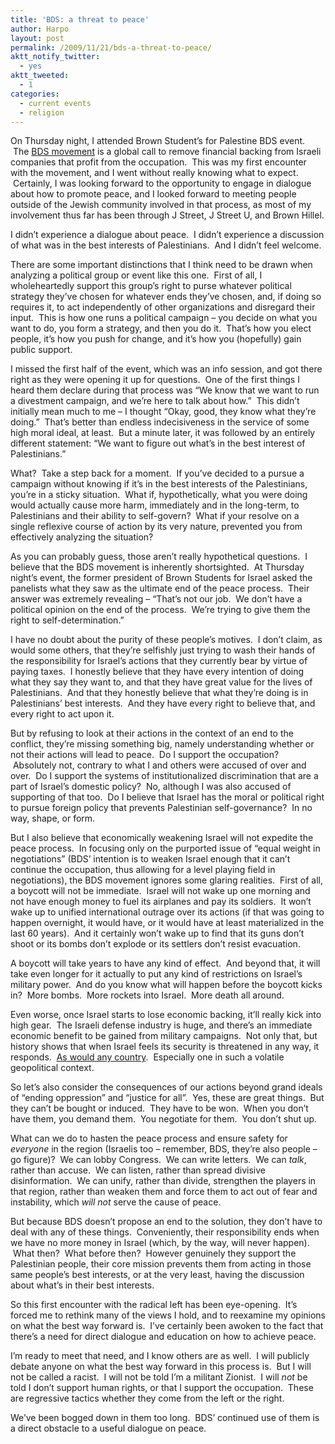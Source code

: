 ```yaml
---
title: 'BDS: a threat to peace'
author: Harpo
layout: post
permalink: /2009/11/21/bds-a-threat-to-peace/
aktt_notify_twitter:
  - yes
aktt_tweeted:
  - 1
categories:
  - current events
  - religion
---
```

On Thursday night, I attended Brown Student&#8217;s for Palestine BDS event.  The <a href="http://www.bdsmovement.net/" target="_blank">BDS movement</a> is a global call to remove financial backing from Israeli companies that profit from the occupation.  This was my first encounter with the movement, and I went without really knowing what to expect.  Certainly, I was looking forward to the opportunity to engage in dialogue about how to promote peace, and I looked forward to meeting people outside of the Jewish community involved in that process, as most of my involvement thus far has been through J Street, J Street U, and Brown Hillel.

I didn&#8217;t experience a dialogue about peace.  I didn&#8217;t experience a discussion of what was in the best interests of Palestinians.  And I didn&#8217;t feel welcome.

There are some important distinctions that I think need to be drawn when analyzing a political group or event like this one.  First of all, I wholeheartedly support this group&#8217;s right to purse whatever political strategy they&#8217;ve chosen for whatever ends they&#8217;ve chosen, and, if doing so requires it, to act independently of other organizations and disregard their input.  This is how one runs a political campaign – you decide on what you want to do, you form a strategy, and then you do it.  That&#8217;s how you elect people, it&#8217;s how you push for change, and it&#8217;s how you (hopefully) gain public support.

I missed the first half of the event, which was an info session, and got there right as they were opening it up for questions.  One of the first things I heard them declare during that process was &#8220;We know that we want to run a divestment campaign, and we&#8217;re here to talk about how.&#8221;  This didn&#8217;t initially mean much to me – I thought &#8220;Okay, good, they know what they&#8217;re doing.&#8221;  That&#8217;s better than endless indecisiveness in the service of some high moral ideal, at least.  But a minute later, it was followed by an entirely different statement: &#8220;We want to figure out what&#8217;s in the best interest of Palestinians.&#8221;

What?  Take a step back for a moment.  If you&#8217;ve decided to a pursue a campaign without knowing if it&#8217;s in the best interests of the Palestinians, you&#8217;re in a sticky situation.  What if, hypothetically, what you were doing would actually cause more harm, immediately and in the long-term, to Palestinians and their ability to self-govern?  What if your resolve on a single reflexive course of action by its very nature, prevented you from effectively analyzing the situation?

As you can probably guess, those aren&#8217;t really hypothetical questions.  I believe that the BDS movement is inherently shortsighted.  At Thursday night&#8217;s event, the former president of Brown Students for Israel asked the panelists what they saw as the ultimate end of the peace process.  Their answer was extremely revealing – &#8220;That&#8217;s not our job.  We don&#8217;t have a political opinion on the end of the process.  We&#8217;re trying to give them the right to self-determination.&#8221;

I have no doubt about the purity of these people&#8217;s motives.  I don&#8217;t claim, as would some others, that they&#8217;re selfishly just trying to wash their hands of the responsibility for Israel&#8217;s actions that they currently bear by virtue of paying taxes.  I honestly believe that they have every intention of doing what they say they want to, and that they have great value for the lives of Palestinians.  And that they honestly believe that what they&#8217;re doing is in Palestinians&#8217; best interests.  And they have every right to believe that, and every right to act upon it.

But by refusing to look at their actions in the context of an end to the conflict, they&#8217;re missing something big, namely understanding whether or not their actions will lead to peace.  Do I support the occupation?  Absolutely not, contrary to what I and others were accused of over and over.  Do I support the systems of institutionalized discrimination that are a part of Israel&#8217;s domestic policy?  No, although I was also accused of supporting of that too.  Do I believe that Israel has the moral or political right to pursue foreign policy that prevents Palestinian self-governance?  In no way, shape, or form.

But I also believe that economically weakening Israel will not expedite the peace process.  In focusing only on the purported issue of &#8220;equal weight in negotiations&#8221; (BDS&#8217; intention is to weaken Israel enough that it can&#8217;t continue the occupation, thus allowing for a level playing field in negotiations), the BDS movement ignores some glaring realities.  First of all, a boycott will not be immediate.  Israel will not wake up one morning and not have enough money to fuel its airplanes and pay its soldiers.  It won&#8217;t wake up to unified international outrage over its actions (if that was going to happen overnight, it would have, or it would have at least materialized in the last 60 years).  And it certainly won&#8217;t wake up to find that its guns don&#8217;t shoot or its bombs don&#8217;t explode or its settlers don&#8217;t resist evacuation.

A boycott will take years to have any kind of effect.  And beyond that, it will take even longer for it actually to put any kind of restrictions on Israel&#8217;s military power.  And do you know what will happen before the boycott kicks in?  More bombs.  More rockets into Israel.  More death all around.

Even worse, once Israel starts to lose economic backing, it&#8217;ll really kick into high gear.  The Israeli defense industry is huge, and there&#8217;s an immediate economic benefit to be gained from military campaigns.  Not only that, but history shows that when Israel feels its security is threatened in any way, it responds.  <span style="text-decoration: underline;">As would any country</span>.  Especially one in such a volatile geopolitical context.

So let&#8217;s also consider the consequences of our actions beyond grand ideals of &#8220;ending oppression&#8221; and &#8220;justice for all&#8221;.  Yes, these are great things.  But they can&#8217;t be bought or induced.  They have to be won.  When you don&#8217;t have them, you demand them.  You negotiate for them.  You don&#8217;t shut up.

What can we do to hasten the peace process and ensure safety for *everyone* in the region (Israelis too – remember, BDS, they&#8217;re also people – go figure)?  We can lobby Congress.  We can write letters.  We can *talk*, rather than accuse.  We can listen, rather than spread divisive disinformation.  We can unify, rather than divide, strengthen the players in that region, rather than weaken them and force them to act out of fear and instability, which *will not* serve the cause of peace.

But because BDS doesn&#8217;t propose an end to the solution, they don&#8217;t have to deal with any of these things.  Conveniently, their responsibility ends when we have no more money in Israel (which, by the way, will never happen).  What then?  What before then?  However genuinely they support the Palestinian people, their core mission prevents them from acting in those same people&#8217;s best interests, or at the very least, having the discussion about what&#8217;s in their best interests.

So this first encounter with the radical left has been eye-opening.  It&#8217;s forced me to rethink many of the views I hold, and to reexamine my opinions on what the best way forward is.  I&#8217;ve certainly been awoken to the fact that there&#8217;s a need for direct dialogue and education on how to achieve peace.

I&#8217;m ready to meet that need, and I know others are as well.  I will publicly debate anyone on what the best way forward in this process is.  But I will not be called a racist.  I will not be told I&#8217;m a militant Zionist.  I will *not* be told I don&#8217;t support human rights, or that I support the occupation.  These are regressive tactics whether they come from the left or the right.

We&#8217;ve been bogged down in them too long.  BDS&#8217; continued use of them is a direct obstacle to a useful dialogue on peace.
